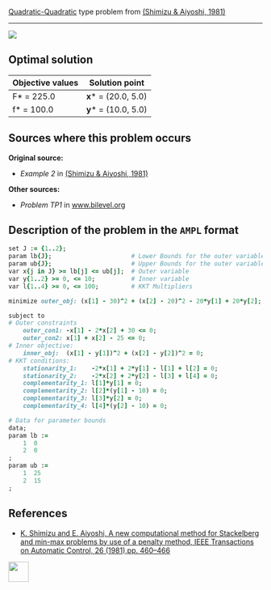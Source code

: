 [Quadratic-Quadratic](/test-problems/QP-QP-problems) type problem from [(Shimizu & Aiyoshi, 1981)][Shimizu & Aiyoshi, 1981]

---

![](https://github.com/basblsolver/test-problems/wiki/images/sa_1981_02_eq.jpg)

## Optimal solution

Objective values   | Solution point           |
------------------ | ------------------------ |
F* = 225.0         | __x__* = (20.0, 5.0)     |
f* = 100.0         | __y__* = (10.0, 5.0)     |

## Sources where this problem occurs

__Original source:__

 - _Example 2_ in [(Shimizu & Aiyoshi, 1981)][Shimizu & Aiyoshi, 1981]

__Other sources:__

 - _Problem TP1_ in www.bilevel.org

## Description of the problem in the `AMPL` format

```ruby
set J := {1..2};
param lb{J};                      # Lower Bounds for the outer variable
param ub{J};                      # Upper Bounds for the outer variable
var x{j in J} >= lb[j] <= ub[j];  # Outer variable
var y{1..2} >= 0, <= 10;          # Inner variable
var l{1..4} >= 0, <= 100;         # KKT Multipliers

minimize outer_obj: (x[1] - 30)^2 + (x[2] - 20)^2 - 20*y[1] + 20*y[2];   # Outer objective

subject to
# Outer constraints
    outer_con1: -x[1] - 2*x[2] + 30 <= 0;
    outer_con2: x[1] + x[2] - 25 <= 0;
# Inner objective:
    inner_obj:  (x[1] - y[1])^2 + (x[2] - y[2])^2 = 0;
# KKT conditions:
    stationarity_1:    -2*x[1] + 2*y[1] - l[1] + l[2] = 0;
    stationarity_2:    -2*x[2] + 2*y[2] - l[3] + l[4] = 0;
    complementarity_1: l[1]*y[1] = 0;
    complementarity_2: l[2]*(y[1] - 10) = 0;
    complementarity_3: l[3]*y[2] = 0;
    complementarity_4: l[4]*(y[2] - 10) = 0;

# Data for parameter bounds
data;
param lb :=
    1  0
    2  0
;
param ub :=
    1  25
    2  15
;
```

##  References

- [K. Shimizu and E. Aiyoshi, A new computational method for Stackelberg and min-max problems by use of a penalty method, IEEE Transactions on Automatic Control, 26 (1981),pp. 460–466](https://doi.org/10.1109/TAC.1981.1102607)

[<img src="http://www.interupgrade.com/images/pfeil-backbutton.png" width="40" height="40">](/test-problems/QP-QP-problems "Back to summary of QP-QP type problems")

[Shimizu & Aiyoshi, 1981]: https://doi.org/10.1109/TAC.1981.1102607
